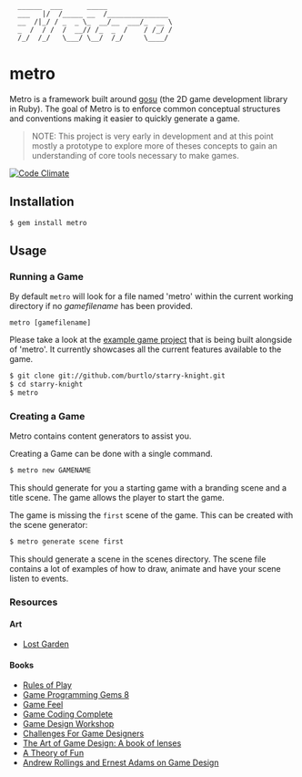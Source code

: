 ```
  ______  ___      _____
  ___   |/  /_____ __  /_______________
  __  /|_/ / _  _ \_  __/__  ___/_  __ \
  _  /  / /  /  __// /_  _  /    / /_/ /
  /_/  /_/   \___/ \__/  /_/     \____/

```
# metro

Metro is a framework built around [gosu](https://github.com/jlnr/gosu) (the 2D game development library in Ruby). The goal of Metro is to enforce common conceptual structures and conventions making it easier to quickly generate a game.

> NOTE: This project is very early in development and at this point mostly a prototype to explore more of theses concepts to gain an understanding of core tools necessary to make games.

[![Code Climate](https://codeclimate.com/badge.png)](https://codeclimate.com/github/burtlo/metro)

## Installation

    $ gem install metro

## Usage

### Running a Game

By default `metro` will look for a file named 'metro' within the current working directory if no *gamefilename* has been provided.

```
metro [gamefilename]
```

Please take a look at the [example game project](https://github.com/burtlo/starry-knight) that is being built alongside of 'metro'. It currently showcases all the current features available to the game.

```bash
$ git clone git://github.com/burtlo/starry-knight.git
$ cd starry-knight
$ metro
```

### Creating a Game

Metro contains content generators to assist you.

Creating a Game can be done with a single command.

```bash
$ metro new GAMENAME
```

This should generate for you a starting game with a branding scene and a title scene. The game allows the player to start the game.

The game is missing the `first` scene of the game. This can be created with the scene generator:

```bash
$ metro generate scene first
```

This should generate a scene in the scenes directory. The scene file contains a lot of examples of how to draw, animate and have your scene listen to events.


### Resources

#### Art

* [Lost Garden](http://www.lostgarden.com/2007/05/dancs-miraculously-flexible-game.html)

#### Books

* [Rules of Play](http://www.amazon.com/dp/0262240459)
* [Game Programming Gems 8](http://www.amazon.com/dp/1584507020)
* [Game Feel](http://www.amazon.com/dp/0123743281)
* [Game Coding Complete](http://www.amazon.com/dp/1584506806)
* [Game Design Workshop](http://www.amazon.com/dp/0240809742)
* [Challenges For Game Designers](http://www.amazon.com/dp/158450580X)
* [The Art of Game Design: A book of lenses](http://www.amazon.com/dp/0123694965)
* [A Theory of Fun](http://www.theoryoffun.com)
* [Andrew Rollings and Ernest Adams on Game Design](http://www.amazon.com/dp/1592730019)